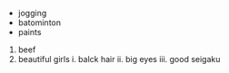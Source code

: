 * jogging
* batominton
* paints

1. beef
2. beautiful girls
  i. balck hair
  ii. big eyes
  iii. good seigaku
